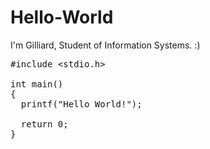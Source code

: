 # Hello-World
I'm Gilliard, Student of Information Systems. :)
<pre>#include &lt;stdio.h&gt;

int main()
{
  printf("Hello World!");
  
  return 0;
}</pre>

